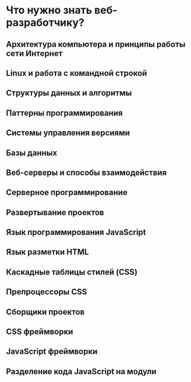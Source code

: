 # Что нужно знать веб-разработчику?

## Архитектура компьютера и принципы работы сети Интернет

## Linux и работа с командной строкой

## Структуры данных и алгоритмы

## Паттерны программирования

## Системы управления версиями

## Базы данных

## Веб-серверы и способы взаимодействия

## Серверное программирование

## Развертывание проектов

## Язык программирования JavaScript

## Язык разметки HTML

## Каскадные таблицы стилей (CSS)

## Препроцессоры CSS

## Сборщики проектов

## CSS фреймворки

## JavaScript фреймворки

## Разделение кода JavaScript на модули
